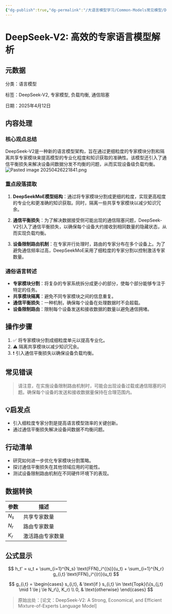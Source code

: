 ```yaml
---
{"dg-publish":true,"dg-permalink":"/大语言模型学习/Common-Models常见模型/DeepSeek系列/DeepSeek-V2","dg-home":false,"dg-description":"在此输入笔记的描述","dg-hide":false,"dg-hide-title":false,"dg-show-backlinks":true,"dg-show-local-graph":true,"dg-show-inline-title":true,"dg-pinned":false,"dg-passphrase":"在此输入访问密码","dg-enable-mathjax":false,"dg-enable-mermaid":false,"dg-enable-uml":false,"dg-note-icon":0,"dg-enable-dataview":false,"tags":["NLP"],"permalink":"/大语言模型学习/Common-Models常见模型/DeepSeek系列/DeepSeek-V2/","dgShowBacklinks":true,"dgShowLocalGraph":true,"dgShowInlineTitle":true,"dgPassFrontmatter":true,"noteIcon":0,"created":"2025-04-26T22:18:18.650+08:00","updated":"2025-04-26T22:18:43.134+08:00"}
---
```




# DeepSeek-V2: 高效的专家语言模型解析

## 元数据
分类：语言模型

标签：DeepSeek-V2, 专家模型, 负载均衡, 通信阻塞

日期：2025年4月12日


## 内容处理

### 核心观点总结
DeepSeek-V2是一种新的语言模型架构，旨在通过更细粒度的专家模块分割和隔离共享专家模块来提高模型的专业化程度和知识获取的准确性。该模型还引入了通信平衡损失来解决设备间数据分发不均衡的问题，从而实现设备级负载均衡。
![Pasted image 20250426221841.png](/img/user/%E9%99%84%E4%BB%B6/Pasted%20image%2020250426221841.png)


### 重点段落提取
1. **DeepSeekMoE模型结构**：通过将专家模块分割成更细的粒度，实现更高程度的专业化和更准确的知识获取。同时，隔离一些共享专家模块以减少知识冗余。

2. **通信平衡损失**：为了解决数据接受侧可能出现的通信阻塞问题，DeepSeek-V2引入了通信平衡损失，以确保每个设备大约接收到相同数量的隐藏状态，从而实现负载均衡。

3. **设备限制路由机制**：在专家并行处理时，路由的专家分布在多个设备上。为了避免通信频率过高，DeepSeekMoE采用了细粒度的专家分割以控制激活专家数量。


### 通俗语言转述
- **专家模块分割**：将复杂的专家系统拆分成更小的部分，使每个部分能够专注于特定的任务。
- **共享模块隔离**：避免不同专家模块之间的信息重复。
- **通信平衡损失**：一种机制，确保每个设备在处理数据时不会超载。
- **设备限制路由**：限制每个设备发送和接收数据的数量以避免通信拥堵。


## 操作步骤
1. ✅ 将专家模块分割成细粒度单元以提高专业化。
2. ⚠ 隔离共享模块以减少知识冗余。
3. ❗ 引入通信平衡损失以确保设备负载均衡。


## 常见错误
> 请注意，在实施设备限制路由机制时，可能会出现设备过载或通信阻塞的问题。确保每个设备的发送和接收数据量保持在合理范围内。


## 💡启发点
- 引入细粒度专家分割是提高语言模型效率的关键创新。
- 通过通信平衡损失解决设备间数据不均衡问题。


## 行动清单
- 研究如何进一步优化专家模块分割策略。
- 探讨通信平衡损失在其他领域应用的可能性。
- 测试设备限制路由机制在不同硬件环境下的表现。


## 数据转换
| 参数 | 描述 |
|------|------|
| $N_s$ | 共享专家数量 |
| $N_r$ | 路由专家数量 |
| $K_r$ | 激活路由专家数量 |


## 公式显示
$$
h_t' = u_t + \sum_{i=1}^{N_s} \text{FFN}_i^{(s)}(u_t) + \sum_{i=1}^{N_r} g_{i,t} \text{FFN}_i^{(r)}(u_t)
$$

$$
g_{i,t} = 
\begin{cases} 
s_{i,t}, & \text{if } s_{i,t} \in \text{Topk}(\{s_{j,t} \mid 1 \le j \le N_r\}, K_r) \\
0, & \text{otherwise}
\end{cases}
$$

> 原始出处：[论文：DeepSeek-V2: A Strong, Economical, and Efficient Mixture-of-Experts Language Model]
